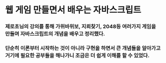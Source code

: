 # 웹 게임 만들면서 배우는 자바스크립트
### 제로초님의 강의를 통해 가위바위보, 지뢰찾기, 2048등 여러가지 게임을 만들며 자바스크립트의 개념을 배우고 정리했다.
### 단순히 이론부터 시작하는 것이 아니라 구현을 하면서 큰 개념들을 알아가고 거기에 필요한 공부들을 해나가니 조금은 더 쉽게 이해를 할 수 있었다.

